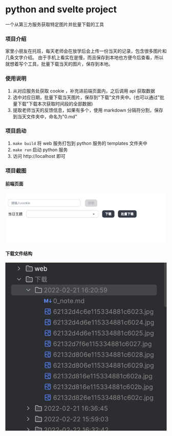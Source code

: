 # python and svelte project

一个从第三方服务获取特定图片并批量下载的工具

### 项目介绍

家里小朋友在托班，每天老师会在放学后会上传一份当天的记录，包含很多图片和几条文字介绍。
由于手机上看实在是慢，而且保存到本地也方便今后查看，所以就想着写个工具，批量下载当天的图片，保存到本地。

### 使用说明
1. 从对应服务处获取 cookie ，补充进前端页面内，之后调用 api 获取数据
2. 选中对应日期，批量下载当天图片，保存到"下载"文件夹中。(也可以通过"批量下载"下载本次获取时间段的全部数据)
3. 提取老师当天的反馈信息，如果有多个，使用 markdown 分隔符分割，保存到当天文件夹中，命名为"0.md"


### 项目启动
1. `make build` 将 web 服务打包到 python 服务的 templates 文件夹中
2. `make run` 启动 python 服务
3. 访问 http://localhost 即可


### 项目截图

#### 前端页面
![1](./assets/2.png)
#### 下载文件结构
![2](./assets/1.png)
